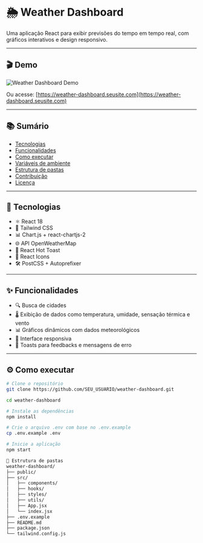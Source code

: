 # 🌦️ Weather Dashboard

Uma aplicação React para exibir previsões do tempo em tempo real, com gráficos interativos e design responsivo.

---

## 🎬 Demo

![Weather Dashboard Demo](https://user-images.githubusercontent.com/SEU_USUARIO/demo-weather.gif)

Ou acesse: [https://weather-dashboard.seusite.com](https://weather-dashboard.seusite.com)

---

## 📚 Sumário

- [Tecnologias](#-tecnologias)
- [Funcionalidades](#-funcionalidades)
- [Como executar](#-como-executar)
- [Variáveis de ambiente](#-variáveis-de-ambiente)
- [Estrutura de pastas](#-estrutura-de-pastas)
- [Contribuição](#-contribuição)
- [Licença](#-licença)

---

## 🚀 Tecnologias

- ⚛️ React 18
- 💨 Tailwind CSS
- 📊 Chart.js + react-chartjs-2
- 🌐 API OpenWeatherMap
- 🔔 React Hot Toast
- 🎨 React Icons
- 🛠️ PostCSS + Autoprefixer

---

## ✨ Funcionalidades

- 🔍 Busca de cidades
- 🌡️ Exibição de dados como temperatura, umidade, sensação térmica e vento
- 📊 Gráficos dinâmicos com dados meteorológicos
- 📱 Interface responsiva
- 🔔 Toasts para feedbacks e mensagens de erro

---

## ⚙️ Como executar

```bash
# Clone o repositório
git clone https://github.com/SEU_USUARIO/weather-dashboard.git

cd weather-dashboard

# Instale as dependências
npm install

# Crie o arquivo .env com base no .env.example
cp .env.example .env

# Inicie a aplicação
npm start

📂 Estrutura de pastas
weather-dashboard/
├── public/
├── src/
│   ├── components/
│   ├── hooks/
│   ├── styles/
│   ├── utils/
│   ├── App.jsx
│   └── index.jsx
├── .env.example
├── README.md
├── package.json
└── tailwind.config.js
